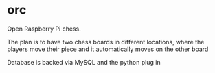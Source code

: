 # orc
Open Raspberry Pi chess.

The plan is to have two chess boards in different locations, where the players move their piece and it automatically moves on the other board 

Database is backed via MySQL and the python plug in